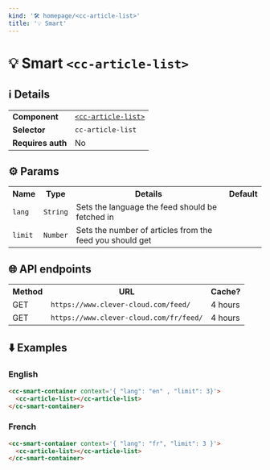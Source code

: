 ```yaml
---
kind: '🛠 homepage/<cc-article-list>'
title: '💡 Smart'
---
```


# 💡 Smart `<cc-article-list>`

## ℹ️ Details

<table>
  <tr><td><strong>Component    </strong> <td><a href="🛠-homepage-cc-article-list--default-story"><code>&lt;cc-article-list&gt;</code></a>
  <tr><td><strong>Selector     </strong> <td><code>cc-article-list</code>
  <tr><td><strong>Requires auth</strong> <td>No
</table>

## ⚙️ Params

<table>
  <tr><th>Name                   <th>Type                   <th>Details                       <th>Default
  <tr><td><code>lang</code>  <td><code>String</code>    <td>Sets the language the feed should be fetched in<td>
  <tr><td><code>limit</code>  <td><code>Number</code>    <td>Sets the number of articles from the feed you should get<td>
</table>

## 🌐 API endpoints

<table>
  <tr><th>Method <th>URL                                                   <th>Cache?
  <tr><td>GET    <td><code>https://www.clever-cloud.com/feed/</code>       <td>4 hours
  <tr><td>GET    <td><code>https://www.clever-cloud.com/fr/feed/</code>    <td>4 hours
</table>

## ⬇️️ Examples

### English

```html
<cc-smart-container context='{ "lang": "en" , "limit": 3}'>
  <cc-article-list></cc-article-list>
</cc-smart-container>
```

<cc-smart-container context='{ "lang": "en", "limit": 3 }'>
  <cc-article-list></cc-article-list>
</cc-smart-container>

### French

```html
<cc-smart-container context='{ "lang": "fr", "limit": 3 }'>
  <cc-article-list></cc-article-list>
</cc-smart-container>
```

<cc-smart-container context='{ "lang": "fr", "limit": 3 }'>
  <cc-article-list></cc-article-list>
</cc-smart-container>
